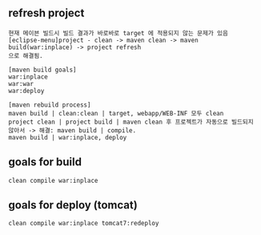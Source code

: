 ## refresh project

```
현재 메이븐 빌드시 빌드 결과가 바로바로 target 에 적용되지 않는 문제가 있음
[eclipse-menu]project - clean -> maven clean -> maven build(war:inplace) -> project refresh
으로 해결됨.

[maven build goals]
war:inplace
war:war
war:deploy

[maven rebuild process]
maven build | clean:clean | target, webapp/WEB-INF 모두 clean
project clean | project build | maven clean 후 프로젝트가 자동으로 빌드되지 않아서 -> 해결: maven build | compile.
maven build | war:inplace, deploy
```

## goals for build

```
clean compile war:inplace
```

## goals for deploy (tomcat)

```
clean compile war:inplace tomcat7:redeploy
```
